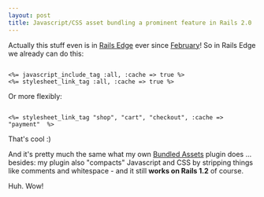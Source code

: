 ```yaml
--- 
layout: post
title: Javascript/CSS asset bundling a prominent feature in Rails 2.0
---
```

<p>Actually this stuff even is in <a href="http://dev.rubyonrails.org/svn/rails/trunk/actionpack/lib/action_view/helpers/asset_tag_helper.rb">Rails Edge</a> ever since <a href="http://dev.rubyonrails.org/changeset/6164/trunk/actionpack/lib/action_view/helpers/asset_tag_helper.rb" title="Changeset 6164 for trunk/actionpack/lib/action_view/helpers/asset_tag_helper.rb - Rails Trac - Trac">February</a>! So in Rails Edge we already can do this:</p>

<pre><code>
&lt;%= javascript_include_tag :all, :cache => true %>
&lt;%= stylesheet_link_tag :all, :cache => true %>	
</code></pre>

<p>Or more flexibly:</p>

<pre><code>
&lt;%= stylesheet_link_tag "shop", "cart", "checkout", :cache => "payment"	%>
</code></pre>

<p>That's cool :)</p>

<p>And it's pretty much the same what my own <a href="http://www.artweb-design.de/projects/ruby-on-rails-plugin-bundled-css-and-javascript-assets">Bundled Assets</a> plugin does ... besides: my plugin also "compacts" Javascript and CSS by stripping things like comments and whitespace - and it still <strong>works on Rails 1.2</strong> of course.</p>

<p>Huh. Wow! </p>
